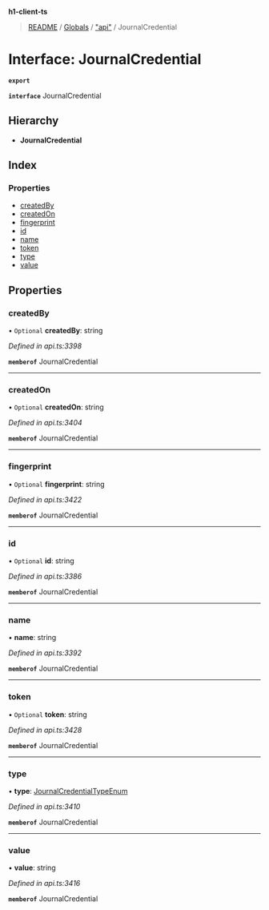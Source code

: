 **h1-client-ts**

> [README](../README.md) / [Globals](../globals.md) / ["api"](../modules/_api_.md) / JournalCredential

# Interface: JournalCredential

**`export`** 

**`interface`** JournalCredential

## Hierarchy

* **JournalCredential**

## Index

### Properties

* [createdBy](_api_.journalcredential.md#createdby)
* [createdOn](_api_.journalcredential.md#createdon)
* [fingerprint](_api_.journalcredential.md#fingerprint)
* [id](_api_.journalcredential.md#id)
* [name](_api_.journalcredential.md#name)
* [token](_api_.journalcredential.md#token)
* [type](_api_.journalcredential.md#type)
* [value](_api_.journalcredential.md#value)

## Properties

### createdBy

• `Optional` **createdBy**: string

*Defined in api.ts:3398*

**`memberof`** JournalCredential

___

### createdOn

• `Optional` **createdOn**: string

*Defined in api.ts:3404*

**`memberof`** JournalCredential

___

### fingerprint

• `Optional` **fingerprint**: string

*Defined in api.ts:3422*

**`memberof`** JournalCredential

___

### id

• `Optional` **id**: string

*Defined in api.ts:3386*

**`memberof`** JournalCredential

___

### name

•  **name**: string

*Defined in api.ts:3392*

**`memberof`** JournalCredential

___

### token

• `Optional` **token**: string

*Defined in api.ts:3428*

**`memberof`** JournalCredential

___

### type

•  **type**: [JournalCredentialTypeEnum](../enums/_api_.journalcredentialtypeenum.md)

*Defined in api.ts:3410*

**`memberof`** JournalCredential

___

### value

•  **value**: string

*Defined in api.ts:3416*

**`memberof`** JournalCredential

